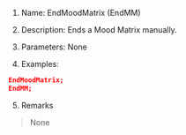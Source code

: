 1. Name: EndMoodMatrix (EndMM)

2. Description: Ends a Mood Matrix manually.

3. Parameters: None

4. Examples:
```json
EndMoodMatrix;
EndMM;
```

5. Remarks
>None
